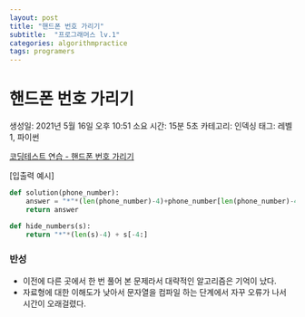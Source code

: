 ```yaml
---
layout: post
title: "핸드폰 번호 가리기"
subtitle:  "프로그래머스 lv.1"
categories: algorithmpractice
tags: programers
---
```


# 핸드폰 번호 가리기

생성일: 2021년 5월 16일 오후 10:51
소요 시간: 15분 5초
카테고리: 인덱싱
태그: 레벨1, 파이썬

[코딩테스트 연습 - 핸드폰 번호 가리기](https://programmers.co.kr/learn/courses/30/lessons/12948)

[입출력 예시]

```python
def solution(phone_number):
    answer = "*"*(len(phone_number)-4)+phone_number[len(phone_number)-4:]
    return answer
```

```python
def hide_numbers(s):
    return "*"*(len(s)-4) + s[-4:]
```

### 반성

- 이전에 다른 곳에서 한 번 풀어 본 문제라서 대략적인 알고리즘은 기억이 났다.
- 자료형에 대한 이해도가 낮아서 문자열을 컴파일 하는 단계에서 자꾸 오류가 나서 시간이 오래걸렸다.

